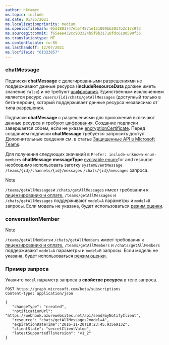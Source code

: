 ```yaml
---
author: nkramer
ms.topic: include
ms.date: 01/25/2021
ms.localizationpriority: medium
ms.openlocfilehash: 0bd1801747eb5f4871e121009bb2017b2c17c9f3
ms.sourcegitcommit: f65eee432cc903324b5f9b31710fdc6100590f36
ms.translationtype: MT
ms.contentlocale: ru-RU
ms.lasthandoff: 12/07/2021
ms.locfileid: "61323857"
---
```

<!-- markdownlint-disable MD041-->

### <a name="chatmessage"></a>chatMessage

Подписки **chatMessage** с делегированными разрешениями не поддерживают данные ресурса (**includeResourceData** должен иметь значение `false`) и не требуют [шифрования](/graph/webhooks-with-resource-data). Единственным исключением является ресурс `/users/{id}/chats/getAllMessages` (доступный только в бета-версии), который поддерживает данные ресурса независимо от типа разрешения.

Подписки **chatMessage** с разрешениями для приложений включают данные ресурса и требуют [шифрования](/graph/webhooks-with-resource-data). Создание подписки завершается сбоем, если не указан [encryptionCertificate](/graph/api/resources/subscription). Перед созданием подписки **chatMessage** требуется запросить доступ. Дополнительные сведения см. в статье [Защищенные API в Microsoft Teams](/graph/teams-protected-apis).

Для получения следующих значений в `Prefer: include-unknown-enum-members` **chatMessage** **messageType** [evolvable enum:](/graph/best-practices-concept#handling-future-members-in-evolvable-enumerations)for and resource необходимо использовать заготку `systemEventMessage` `/teams/{id}/channels/{id}/messages` `/chats/{id}/messages` запроса.

> [!NOTE]
>`/teams/getAllMessages`и `/chats/getAllMessages` имеет требования к [лицензированию и оплате.](/graph/teams-licenses)
> `/teams/getAllMessages` и `/chats/getAllMessages` поддерживают `model=A` параметры и `model=B` запросы.
> Если модель не указана, будет использоваться [режим оценки](/graph/teams-licenses#evaluation-mode-default-requirements).

### <a name="conversationmember"></a>conversationMember

> [!NOTE]
>`/teams/getAllMembers`и `/chats/getAllMembers` имеет требования к [лицензированию и оплате.](/graph/teams-licenses)
> `/teams/getAllMembers` и `/chats/getAllMembers` поддерживают `model=A` параметры и `model=B` запросы.
> Если модель не указана, будет использоваться [режим оценки](/graph/teams-licenses#evaluation-mode-default-requirements).

### <a name="request-example"></a>Пример запроса

Укажите `model` параметр запроса в **свойстве ресурса** в теле запроса.

```http
POST https://graph.microsoft.com/beta/subscriptions
Content-type: application/json

{
   "changeType": "created",
   "notificationUrl": "https://webhook.azurewebsites.net/api/send/myNotifyClient",
   "resource": "chats/getAllMessages?model=A",
   "expirationDateTime":"2016-11-20T18:23:45.9356913Z",
   "clientState": "secretClientValue",
   "latestSupportedTlsVersion": "v1_2"
}
```
